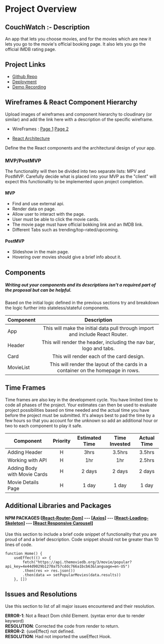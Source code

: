 # Project Overview


## CouchWatch :- Description

An app that lets you choose movies, and for the movies which are new it lets you go to the movie's official booking page. It also lets you go the official IMDB rating page. 

## Project Links

- [Github Repo](https://github.com/jayanth920/project-2)
- [Deployment](https://project-2-2b1ls4dk9-jayanth920.vercel.app/)
- [Demo Recording]()

## Wireframes & React Component Hierarchy

Upload images of wireframes and component hierarchy to cloudinary (or similar) and add the link here with a description of the specific wireframe.

- WireFrames : [Page 1](https://user-images.githubusercontent.com/113549918/202493151-c8e40e12-67cf-4a23-97fb-9bf2d42680aa.jpg)
	       [Page 2](https://user-images.githubusercontent.com/113549918/202493451-ed4ce579-e58c-469b-bcb4-df5825fb1ca0.jpg)
 
- [React Architecture](https://user-images.githubusercontent.com/113549918/202492865-9a4846c8-b58d-4a06-86ad-ee6930119612.jpg)


Define the the React components and the architectural design of your app.

### MVP/PostMVP

The functionality will then be divided into two separate lists: MPV and PostMVP.  Carefully decide what is placed into your MVP as the "client" will expect this functionality to be implemented upon project completion.  

#### MVP
- Find and use external api.
- Render data on page.
- Allow user to interact with the page.
- User must be able to click the movie cards.
- The movie page must have official bokking link and an IMDB link.
- Different Tabs such as trending/top-rated/upcoming.

#### PostMVP
- Slideshow in the main page.
- Hovering over movies should give a brief info about it.

## Components
##### Writing out your components and its descriptions isn't a required part of the proposal but can be helpful.

Based on the initial logic defined in the previous sections try and breakdown the logic further into stateless/stateful components. 

| Component | Description | 
| --- | :---: |  
| App | This will make the initial data pull through import and include React Router.| 
| Header | This will render the header, including the nav bar, logo and tabs. | 
| Card | This will render each of the card design. | 
| MovieList | This will render the layout of the cards in a container on the homepage in rows. | 

## Time Frames

Time frames are also key in the development cycle.  You have limited time to code all phases of the project.  Your estimates can then be used to evaluate project possibilities based on time needed and the actual time you have before the project must be submitted. It's always best to pad the time by a few hours so that you account for the unknown so add an additional hour or two to each component to play it safe. 

| Component | Priority | Estimated Time | Time Invested | Actual Time |
| --- | :---: |  :---: | :---: | :---: |
| Adding Header | H | 3hrs| 3.5hrs | 3.5hrs |
| Working with API | H | 1hr| 1hr | 2.5hrs |
| Adding Body with Movie Cards | H | 2 days| 2 days | 2 days |
| Movie Details Page | H | 1 day| 1 day | 1 day |

## Additional Libraries and Packages
 #### NPM PACKAGES:[[React-Router-Dom](https://www.npmjs.com/package/react-router-dom)] --- [[Axios](https://www.npmjs.com/package/react-axios)] --- [[React-Loading-Skeleton](https://www.npmjs.com/package/react-loading-skeleton)] --- [[React Responsive Carousel](https://www.npmjs.com/package/react-responsive-carousel)]


Use this section to include a brief code snippet of functionality that you are proud of and a brief description.  Code snippet should not be greater than 10 lines of code. 

```
function Home() {
    useEffect(() => {
        fetch("https://api.themoviedb.org/3/movie/popular?api_key=4e44d9029b1270a757cddc766a1bcb63&language=en-US")
        .then(res => res.json())
        .then(data => setPopularMovies(data.results))
    }, [])
```

## Issues and Resolutions
 Use this section to list of all major issues encountered and their resolution.

**ERROR-1**: Not a React Dom child Element. (syntax error due to render keyword)                          
**RESOLUTION**: Corrected the code from render to return.
<br>
**ERROR-2**: {useEffect} not defined.                          
**RESOLUTION**: Had not imported the useEffect Hook.


